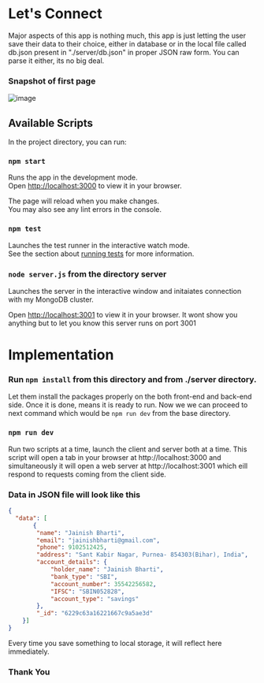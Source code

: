 # Let's Connect

Major aspects of this app is nothing much, this app is just letting the user save their data to their choice, either in database or in the local file called db.json present in "./server/db.json" in proper JSON raw form. You can parse it either, its no big deal.

### Snapshot of first page 

![image](https://user-images.githubusercontent.com/66702922/157653980-edda455e-fe5d-43c8-8e7b-ec299b459bbf.png)


## Available Scripts

In the project directory, you can run:

### `npm start`

Runs the app in the development mode.\
Open [http://localhost:3000](http://localhost:3000) to view it in your browser.

The page will reload when you make changes.\
You may also see any lint errors in the console.

### `npm test`

Launches the test runner in the interactive watch mode.\
See the section about [running tests](https://facebook.github.io/create-react-app/docs/running-tests) for more information.


### `node server.js` from the directory server

Launches the server in the interactive window and initaiates connection with my MongoDB cluster.

Open [http://localhost:3001](http://localhost:3001) to view it in your browser. It wont show you anything but to let you know this server runs on port 3001

# Implementation

### Run `npm install` from this directory and from ./server directory.

Let them install the packages properly on the both front-end and back-end side. Once it is done, means it is ready to run. Now we we can proceed to next command which would be `npm run dev` from the base directory.

### `npm run dev`

Run two scripts at a time, launch the client and server both at a time.
This script will open a tab in your browser at http://localhost:3000 and simultaneously it will open a web server at http://localhost:3001 which eill respond to requests coming from the client side.


### Data in JSON file will look like this 

```json
{
  "data": [
	   {
		"name": "Jainish Bharti",
		"email": "jainishbharti@gmail.com",
		"phone": 9102512425,
		"address": "Sant Kabir Nagar, Purnea- 854303(Bihar), India",
		"account_details": {
			"holder_name": "Jainish Bharti",
			"bank_type": "SBI",
			"account_number": 35542256582,
			"IFSC": "SBIN052828",
			"account_type": "savings"
		},
		"_id": "6229c63a16221667c9a5ae3d"
	}]
}
```

Every time you save something to local storage, it will reflect here immediately.

### Thank You

